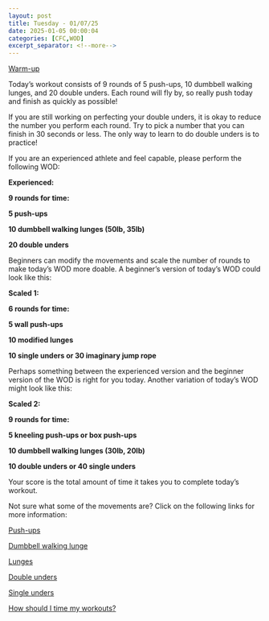 ```yaml
---
layout: post
title: Tuesday - 01/07/25
date: 2025-01-05 00:00:04
categories: [CFC,WOD]
excerpt_separator: <!--more-->
---
```

[Warm-up](https://communityfitnessclub.wixsite.com/website/post/basic-full-body-warm-up)

Today’s workout consists of 9 rounds of 5 push-ups, 10 dumbbell walking lunges, and 20 double unders. Each round will fly by, so really push today and finish as quickly as possible!

If you are still working on perfecting your double unders, it is okay to reduce the number you perform each round. Try to pick a number that you can finish in 30 seconds or less. The only way to learn to do double unders is to practice!

If you are an experienced athlete and feel capable, please perform the following WOD:

**Experienced:**

**9 rounds for time:**

**5 push-ups**

**10 dumbbell walking lunges (50lb, 35lb)**

**20 double unders**
<!--more-->

Beginners can modify the movements and scale the number of rounds to make today’s WOD more doable. A beginner’s version of today’s WOD could look like this:

**Scaled 1:**

**6 rounds for time:**

**5 wall push-ups**

**10 modified lunges**

**10 single unders or 30 imaginary jump rope**

Perhaps something between the experienced version and the beginner version of the WOD is right for you today. Another variation of today’s WOD might look like this:

**Scaled 2:**

**9 rounds for time:**

**5 kneeling push-ups or box push-ups**

**10 dumbbell walking lunges (30lb, 20lb)**

**10 double unders or 40 single unders**

Your score is the total amount of time it takes you to complete today’s workout.

Not sure what some of the movements are? Click on the following links for more information:

[Push-ups](https://communityfitnessclub.wixsite.com/website/post/push-ups)

[Dumbbell walking lunge](https://www.youtube.com/watch?v=SniKHGKDJyU)

[Lunges](https://communityfitnessclub.wixsite.com/website/post/lunges)

[Double unders](https://communityfitnessclub.wixsite.com/website/post/double-unders)

[Single unders](https://www.youtube.com/watch?v=hCuXYrTOMxI)

[How should I time my workouts?](https://communityfitnessclub.wixsite.com/website/post/how-should-i-time-my-workouts)
